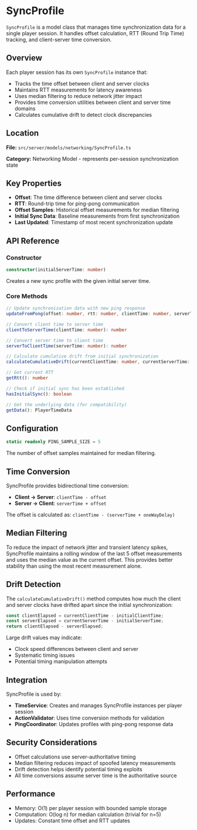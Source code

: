 # SyncProfile

`SyncProfile` is a model class that manages time synchronization data for a single player session.
It handles offset calculation, RTT (Round Trip Time) tracking, and client-server time conversion.

## Overview

Each player session has its own `SyncProfile` instance that:
- Tracks the time offset between client and server clocks
- Maintains RTT measurements for latency awareness
- Uses median filtering to reduce network jitter impact
- Provides time conversion utilities between client and server time domains
- Calculates cumulative drift to detect clock discrepancies

## Location

**File:** `src/server/models/networking/SyncProfile.ts`

**Category:** Networking Model - represents per-session synchronization state

## Key Properties

- **Offset**: The time difference between client and server clocks
- **RTT**: Round-trip time for ping-pong communication
- **Offset Samples**: Historical offset measurements for median filtering
- **Initial Sync Data**: Baseline measurements from first synchronization
- **Last Updated**: Timestamp of most recent synchronization update

## API Reference

### Constructor

```typescript
constructor(initialServerTime: number)
```

Creates a new sync profile with the given initial server time.

### Core Methods

```typescript
// Update synchronization data with new ping response
updateFromPong(offset: number, rtt: number, clientTime: number, serverTime: number): void

// Convert client time to server time
clientToServerTime(clientTime: number): number

// Convert server time to client time  
serverToClientTime(serverTime: number): number

// Calculate cumulative drift from initial synchronization
calculateCumulativeDrift(currentClientTime: number, currentServerTime: number): number

// Get current RTT
getRtt(): number

// Check if initial sync has been established
hasInitialSync(): boolean

// Get the underlying data (for compatibility)
getData(): PlayerTimeData
```

## Configuration

```typescript
static readonly PING_SAMPLE_SIZE = 5
```

The number of offset samples maintained for median filtering.

## Time Conversion

SyncProfile provides bidirectional time conversion:

- **Client → Server**: `clientTime - offset`
- **Server → Client**: `serverTime + offset`

The offset is calculated as: `clientTime - (serverTime + oneWayDelay)`

## Median Filtering

To reduce the impact of network jitter and transient latency spikes,
SyncProfile maintains a rolling window of the last 5 offset measurements
and uses the median value as the current offset.
This provides better stability than using the most recent measurement alone.

## Drift Detection

The `calculateCumulativeDrift()` method computes how much the client and server clocks
have drifted apart since the initial synchronization:

```typescript
const clientElapsed = currentClientTime - initialClientTime;
const serverElapsed = currentServerTime - initialServerTime;
return clientElapsed - serverElapsed;
```

Large drift values may indicate:
- Clock speed differences between client and server
- Systematic timing issues
- Potential timing manipulation attempts

## Integration

SyncProfile is used by:
- **TimeService**: Creates and manages SyncProfile instances per player session
- **ActionValidator**: Uses time conversion methods for validation
- **PingCoordinator**: Updates profiles with ping-pong response data

## Security Considerations

- Offset calculations use server-authoritative timing
- Median filtering reduces impact of spoofed latency measurements
- Drift detection helps identify potential timing exploits
- All time conversions assume server time is the authoritative source

## Performance

- Memory: O(1) per player session with bounded sample storage
- Computation: O(log n) for median calculation (trivial for n=5)
- Updates: Constant time offset and RTT updates
